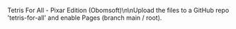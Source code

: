 Tetris For All - Pixar Edition (Obomsoft)\n\nUpload the files to a GitHub repo 'tetris-for-all' and enable Pages (branch main / root).